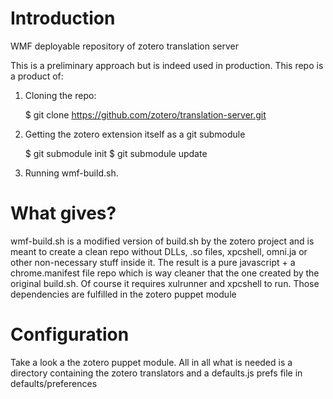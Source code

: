 Introduction
============

WMF deployable repository of zotero translation server

This is a preliminary approach but is indeed used in production.
This repo is a product of:

1. Cloning the repo:

   $ git clone https://github.com/zotero/translation-server.git

2. Getting the zotero extension itself as a git submodule

   $ git submodule init
   $ git submodule update

3. Running wmf-build.sh.

What gives?
===========

 wmf-build.sh is a modified version of build.sh
by the zotero project and is meant to create a clean repo without DLLs,
.so files, xpcshell, omni.ja or other non-necessary stuff inside it. The
result is a pure javascript + a chrome.manifest file repo which is way
cleaner that the one created by the original build.sh. Of course it
requires xulrunner and xpcshell to run. Those dependencies are fulfilled
in the zotero puppet module

Configuration
=============
Take a look a the zotero puppet module. All in all what is needed is a
directory containing the zotero translators and a defaults.js prefs file
in defaults/preferences
